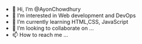 - 👋 Hi, I’m @AyonChowdhury
- 👀 I’m interested in Web development and DevOps
- 🌱 I’m currently learning HTML,CSS, JavaScript 
- 💞️ I’m looking to collaborate on ...
- 📫 How to reach me ...

<!---
AyonChowdhury1307/AyonChowdhury1307 is a ✨ special ✨ repository because its `README.md` (this file) appears on your GitHub profile.
You can click the Preview link to take a look at your changes.
--->
